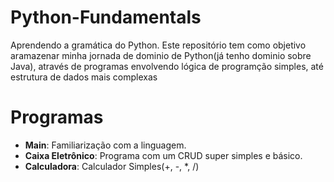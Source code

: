 # Python-Fundamentals
Aprendendo a gramática do Python. 
Este repositório tem como objetivo aramazenar minha jornada de dominio de Python(já tenho dominio sobre Java), através de programas envolvendo lógica de programção simples, até estrutura de dados mais complexas

# Programas
- **Main**: Familiarização com a linguagem.
- **Caixa Eletrônico**: Programa com um CRUD super simples e básico.
- **Calculadora**: Calculador Simples(+, -, *, /)
